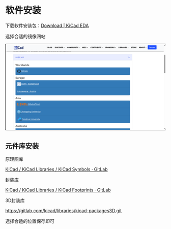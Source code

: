 # 软件安装

下载软件安装包：[Download | KiCad EDA](https://www.kicad.org/download/)

选择合适的镜像网站

![image-20240228234001912](./figures/image-20240228234001912.png)

## 元件库安装

原理图库

[KiCad / KiCad Libraries / KiCad Symbols · GitLab](https://gitlab.com/kicad/libraries/kicad-symbols)

封装库

[KiCad / KiCad Libraries / KiCad Footprints · GitLab](https://gitlab.com/kicad/libraries/kicad-footprints)

3D封装库

https://gitlab.com/kicad/libraries/kicad-packages3D.git

选择合适的位置保存即可